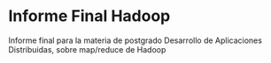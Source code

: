 # Informe Final Hadoop #
Informe final para la materia de postgrado Desarrollo de Aplicaciones Distribuidas, sobre map/reduce de Hadoop
